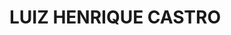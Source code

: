 # LUIZ HENRIQUE CASTRO

<!--
**lhcastro/lhcastro** is a ✨ _special_ ✨ repository because its `README.md` (this file) appears on your GitHub profile.

## 
Apaixonado por programação, atualmente focado em desenvolvimento mobile :iphone: e web:computer:. 


